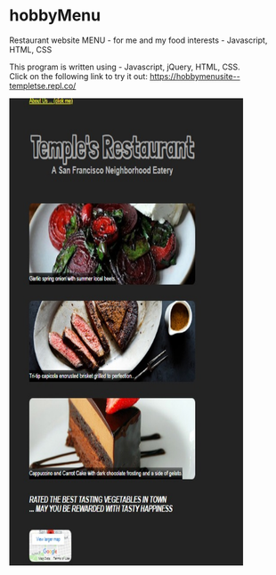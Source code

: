 # hobbyMenu
Restaurant website MENU - for me and my food interests -  Javascript, HTML, CSS

This program is written using - Javascript, jQuery, HTML, CSS.
<br>
Click on the following link to try it out: 
https://hobbymenusite--templetse.repl.co/

<p>
<img src="https://github.com/temptgithub/hobbyMenu/blob/master/menu%20website.jpg" width="420" height="840" /> 
</p>
